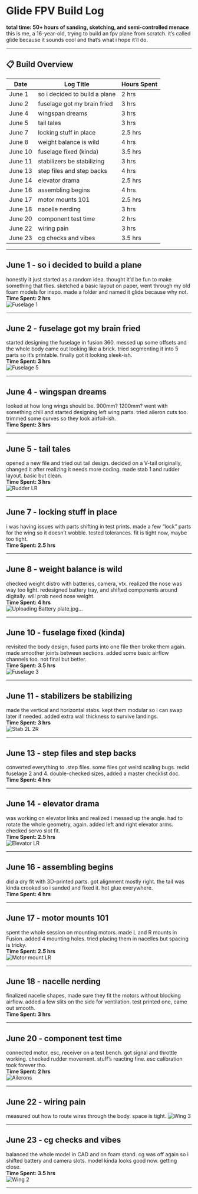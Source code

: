 # Glide FPV Build Log  
**total time: 50+ hours of sanding, sketching, and semi-controlled menace**  
this is me, a 16-year-old, trying to build an fpv plane from scratch. it’s called glide because it sounds cool and that’s what i hope it’ll do.

---

## 📋 Build Overview

| Date         | Log Title                      | Hours Spent |
|--------------|--------------------------------|-------------|
| June 1       | so i decided to build a plane  | 2 hrs       |
| June 2       | fuselage got my brain fried    | 3 hrs       |
| June 4       | wingspan dreams                | 3 hrs       |
| June 5       | tail tales                     | 3 hrs       |
| June 7       | locking stuff in place         | 2.5 hrs     |
| June 8       | weight balance is wild         | 4 hrs       |
| June 10      | fuselage fixed (kinda)         | 3.5 hrs     |
| June 11      | stabilizers be stabilizing     | 3 hrs       |
| June 13      | step files and step backs      | 4 hrs       |
| June 14      | elevator drama                 | 2.5 hrs     |
| June 16      | assembling begins              | 4 hrs       |
| June 17      | motor mounts 101               | 2.5 hrs     |
| June 18      | nacelle nerding                | 3 hrs       |
| June 20      | component test time            | 2 hrs       |
| June 22      | wiring pain                    | 3 hrs       |
| June 23      | cg checks and vibes            | 3.5 hrs     |

---

## June 1 - so i decided to build a plane  
honestly it just started as a random idea. thought it’d be fun to make something that flies. sketched a basic layout on paper, went through my old foam models for inspo. made a folder and named it glide because why not.  
**Time Spent: 2 hrs**  
![Fuselage 1](https://github.com/user-attachments/assets/381f2b5c-a190-4479-9f23-c45170c16e6b)


---

## June 2 - fuselage got my brain fried  
started designing the fuselage in fusion 360. messed up some offsets and the whole body came out looking like a brick. tried segmenting it into 5 parts so it’s printable. finally got it looking sleek-ish.  
**Time Spent: 3 hrs**  
![Fuselage 5](https://github.com/user-attachments/assets/1c9d6f04-ef75-4093-a6a0-1aef5482cca8)


---

## June 4 - wingspan dreams  
looked at how long wings should be. 900mm? 1200mm? went with something chill and started designing left wing parts. tried aileron cuts too. trimmed some curves so they look airfoil-ish.  
**Time Spent: 3 hrs**  


---

## June 5 - tail tales  
opened a new file and tried out tail design. decided on a V-tail originally, changed it after realizing it needs more coding. made stab 1 and rudder layout. basic but clean.  
**Time Spent: 3 hrs**  
![Rudder LR](https://github.com/user-attachments/assets/72403317-aa82-4d45-9a9c-ab48a61689be)


---

## June 7 - locking stuff in place  
i was having issues with parts shifting in test prints. made a few “lock” parts for the wing so it doesn’t wobble. tested tolerances. fit is tight now, maybe too tight.  
**Time Spent: 2.5 hrs**  


---

## June 8 - weight balance is wild  
checked weight distro with batteries, camera, vtx. realized the nose was way too light. redesigned battery tray, and shifted components around digitally. will prob need nose weight.  
**Time Spent: 4 hrs**  
![Uploading Battery plate.jpg…]()


---

## June 10 - fuselage fixed (kinda)  
revisited the body design, fused parts into one file then broke them again. made smoother joints between sections. added some basic airflow channels too. not final but better.  
**Time Spent: 3.5 hrs**  
![Fuselage 3](https://github.com/user-attachments/assets/3a5a0dbf-d01c-4406-96ce-b5ad90a83a64)


---

## June 11 - stabilizers be stabilizing  
made the vertical and horizontal stabs. kept them modular so i can swap later if needed. added extra wall thickness to survive landings.  
**Time Spent: 3 hrs**  
![Stab 2L 2R](https://github.com/user-attachments/assets/cd7560ed-e26e-4c9a-aa8a-b50cf2e7b4c4)


---

## June 13 - step files and step backs  
converted everything to .step files. some files got weird scaling bugs. redid fuselage 2 and 4. double-checked sizes, added a master checklist doc.  
**Time Spent: 4 hrs**  


---

## June 14 - elevator drama  
was working on elevator links and realized i messed up the angle. had to rotate the whole geometry, again. added left and right elevator arms. checked servo slot fit.  
**Time Spent: 2.5 hrs**  
![Elevator LR](https://github.com/user-attachments/assets/0dfcc039-4a29-444c-b16f-4a620465afd2)


---

## June 16 - assembling begins  
did a dry fit with 3D-printed parts. got alignment mostly right. the tail was kinda crooked so i sanded and fixed it. hot glue everywhere.  
**Time Spent: 4 hrs**  


---

## June 17 - motor mounts 101  
spent the whole session on mounting motors. made L and R mounts in Fusion. added 4 mounting holes. tried placing them in nacelles but spacing is tricky.  
**Time Spent: 2.5 hrs**  
![Motor mount LR](https://github.com/user-attachments/assets/5266f087-2771-4efb-b497-043002d3856e)


---

## June 18 - nacelle nerding  
finalized nacelle shapes, made sure they fit the motors without blocking airflow. added a few slits on the side for ventilation. test printed one, came out smooth.  
**Time Spent: 3 hrs**  
<!-- Use: Nacelle L.step -->

---

## June 20 - component test time  
connected motor, esc, receiver on a test bench. got signal and throttle working. checked rudder movement. stuff’s reacting fine. esc calibration took forever tho.  
**Time Spent: 2 hrs**  
![Ailerons](https://github.com/user-attachments/assets/c683e954-5672-45c9-b45a-1048c9017c2a)


---

## June 22 - wiring pain  
measured out how to route wires through the body. space is tight. 
![Wing 3](https://github.com/user-attachments/assets/d7084100-ce5e-42da-a58c-f2a7b55fc5d0)


---

## June 23 - cg checks and vibes  
balanced the whole model in CAD and on foam stand. cg was off again so i shifted battery and camera slots. model kinda looks good now. getting close.  
**Time Spent: 3.5 hrs**  
![Wing 2](https://github.com/user-attachments/assets/025bc468-0002-4d09-9dea-1da4f2b15474)


---


